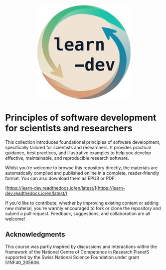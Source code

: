 <p align="center">
<img src="https://github.com/ExPlanetology/learn-dev/blob/main/docs/logo.png" alt="learn-dev logo" width="300"/>
</p>

# Principles of software development for scientists and researchers

This collection introduces foundational principles of software development, specifically tailored for scientists and researchers. It provides practical guidance, best practices, and illustrative examples to help you develop effective, maintainable, and reproducible research software.

Whilst you're welcome to browse this repository directly, the materials are automatically compiled and published online in a complete, reader-friendly format. You can also download them as EPUB or PDF:

[https://learn-dev.readthedocs.io/en/latest/](https://learn-dev.readthedocs.io/en/latest/)

If you'd like to contribute, whether by improving existing content or adding new material, you're warmly encouraged to fork or clone the repository and submit a pull request. Feedback, suggestions, and collaboration are all welcome!

## Acknowledgments

This course was partly inspired by discussions and interactions within the framework of the National Centre of Competence in Research PlanetS supported by the Swiss National Science Foundation under grant 51NF40\_205606.